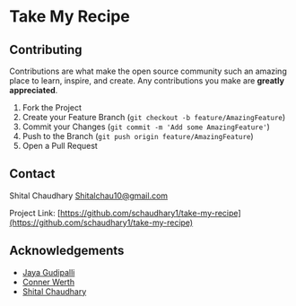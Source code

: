 # Take My Recipe

<!-- PROJECT LOGO 
<br />
<p align="center">
  <a href="https://github.com/schaudhary1/take-my-recipe">
    <img src="images/logo.png" alt="Logo" width="80" height="80">
  </a>

  <h3 align="center">Take My Recipe/h3>

  <p align="center">
    project_description
    <br />
    <a href="https://github.com/schaudhary1/take-my-recipe"><strong>Explore the docs »</strong></a>
    <br />
    <br />
    <a href="https://github.com/schaudhary1/take-my-recipe">View Demo</a>
    ·
    <a href="https://github.com/schaudhary1/take-my-recipe/issues">Report Bug</a>
    ·
    <a href="https://github.com/schaudhary1/take-my-recipe/issues">Request Feature</a>
  </p>
</p>
-->


<!-- TABLE OF CONTENTS 
<details open="open">
  <summary><h2 style="display: inline-block">Table of Contents</h2></summary>
  <ol>
    <li>
      <a href="#about-the-project">About The Project</a>
      <ul>
        <li><a href="#built-with">Built With</a></li>
      </ul>
    </li>
    <li>
      <a href="#getting-started">Getting Started</a>
      <ul>
        <li><a href="#prerequisites">Prerequisites</a></li>
        <li><a href="#installation">Installation</a></li>
      </ul>
    </li>
    <li><a href="#usage">Usage</a></li>
    <li><a href="#roadmap">Roadmap</a></li>
    <li><a href="#contributing">Contributing</a></li>
    <li><a href="#license">License</a></li>
    <li><a href="#contact">Contact</a></li>
    <li><a href="#acknowledgements">Acknowledgements</a></li>
  </ol>
</details>
-->


<!-- ABOUT THE PROJECT 
## About The Project

[![Product Name Screen Shot][product-screenshot]](https://example.com)

Here's a blank template to get started:
**To avoid retyping too much info. Do a search and replace with your text editor for the following:**
`schaudhary1`, `take-my-recipe`, `twitter_handle`, `Shitalchau10@gmail.com`, `project_title`, `project_description`


### Built With

* []()
* []()
* []()

-->

<!-- GETTING STARTED 
## Getting Started

To get a local copy up and running follow these simple steps.

### Prerequisites

This is an example of how to list things you need to use the software and how to install them.
* npm
  ```sh
  npm install npm@latest -g
  ```

### Installation

1. Clone the repo
   ```sh
   git clone https://github.com/schaudhary1/take-my-recipe.git
   ```
2. Install NPM packages
   ```sh
   npm install
   ```

-->

<!-- USAGE EXAMPLES 
## Usage

Use this space to show useful examples of how a project can be used. Additional screenshots, code examples and demos work well in this space. You may also link to more resources.

_For more examples, please refer to the [Documentation](https://example.com)_

-->
<!-- CONTRIBUTING -->
## Contributing

Contributions are what make the open source community such an amazing place to learn, inspire, and create. Any contributions you make are **greatly appreciated**.

1. Fork the Project
2. Create your Feature Branch (`git checkout -b feature/AmazingFeature`)
3. Commit your Changes (`git commit -m 'Add some AmazingFeature'`)
4. Push to the Branch (`git push origin feature/AmazingFeature`)
5. Open a Pull Request


<!-- CONTACT -->
## Contact

Shital Chaudhary
Shitalchau10@gmail.com

Project Link: [https://github.com/schaudhary1/take-my-recipe](https://github.com/schaudhary1/take-my-recipe)



<!-- ACKNOWLEDGEMENTS -->
## Acknowledgements

- [Jaya Gudipalli](https://github.com/jaya1983)
- [Conner Werth](https://github.com/Connorw2222)
- [Shital Chaudhary](https://github.com/CHAUDHARYS1)





<!-- MARKDOWN LINKS & IMAGES -->
<!-- https://www.markdownguide.org/basic-syntax/#reference-style-links -->
[contributors-shield]: https://img.shields.io/github/contributors/schaudhary1/repo.svg?style=for-the-badge
[contributors-url]: https://github.com/schaudhary1/take-my-recipe/graphs/contributors
[forks-shield]: https://img.shields.io/github/forks/schaudhary1/repo.svg?style=for-the-badge
[forks-url]: https://github.com/schaudhary1/take-my-recipe/network/members
[stars-shield]: https://img.shields.io/github/stars/schaudhary1/repo.svg?style=for-the-badge
[stars-url]: https://github.com/schaudhary1/take-my-recipe/stargazers
[issues-shield]: https://img.shields.io/github/issues/schaudhary1/repo.svg?style=for-the-badge
[issues-url]: https://github.com/schaudhary1/take-my-recipe/issues
[license-shield]: https://img.shields.io/github/license/schaudhary1/repo.svg?style=for-the-badge
[license-url]: https://github.com/schaudhary1/take-my-recipe/blob/master/LICENSE.txt
[linkedin-shield]: https://img.shields.io/badge/-LinkedIn-black.svg?style=for-the-badge&logo=linkedin&colorB=555
[linkedin-url]: https://linkedin.com/in/schaudhary1
